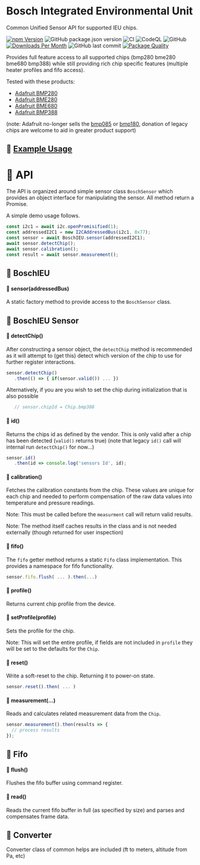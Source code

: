 # Bosch Integrated Environmental Unit

Common Unified Sensor API for supported IEU chips.

[![npm Version](http://img.shields.io/npm/v/@johntalton/boschieu.svg)](https://www.npmjs.com/package/@johntalton/boschieu)
![GitHub package.json version](https://img.shields.io/github/package-json/v/johntalton/boschieu)
![CI](https://github.com/johntalton/boschIEU/workflows/CI/badge.svg?branch=master&event=push)
![CodeQL](https://github.com/johntalton/boschIEU/workflows/CodeQL/badge.svg)
![GitHub](https://img.shields.io/github/license/johntalton/boschieu)
[![Downloads Per Month](http://img.shields.io/npm/dm/@johntalton/boschieu.svg)](https://www.npmjs.com/package/@johntalton/boschieu)
![GitHub last commit](https://img.shields.io/github/last-commit/johntalton/boschieu)
[![Package Quality](https://npm.packagequality.com/shield/%40johntalton%2Fboschieu.svg)](https://packagequality.com/#?package=@johntalton/boschieu)

Provides full feature access to all supported chips (bmp280 bme280 bme680 bmp388) while still providing rich chip specific features (multiple heater profiles and fifo access).

Tested with these products:
 - [Adafruit BMP280](https://www.adafruit.com/product/2651)
 - [Adafruit BME280](https://www.adafruit.com/product/2652)
 - [Adafruit BME680](https://www.adafruit.com/product/3660)
 - [Adafruit BMP388](https://www.adafruit.com/product/3966)

(note: Adafruit no-longer sells the [bmp085](https://www.adafruit.com/product/391) or [bmp180](https://www.adafruit.com/product/1603), donation of legacy chips are welcome to aid in greater product support)

## :triangular_ruler: [Example Usage](examples/README.md)

# :wrench: API

The API is organized around simple sensor class `BoschSensor` which provides an object interface for manipulating the sensor.  All method return a Promise.

A simple demo usage follows.
```js
const i2c1 = await i2c.openPromisified(1);
const addressedI2C1 = new I2CAddressedBus(i2c1, 0x77);
const sensor = await BoschIEU.sensor(addressedI2C1);
await sensor.detectChip();
await sensor.calibration();
const result = await sensor.measurement();

```

## :blue_book: BoschIEU
#### :page_facing_up: sensor(addressedBus)
A static factory method to provide access to the `BoschSensor` class.


## :blue_book: BoschIEU Sensor
#### :page_facing_up: detectChip()
After constructing a sensor object, the `detectChip` method is recommended as it will attempt to (get this) detect which version of the chip to use for further register interactions.
```js
sensor.detectChip()
   .then(() => { if(sensor.valid()) ... })

```
Alternatively, if you are you wish to set the chip during initialization that is also possible
```js
   // sensor.chipId = Chip.bmp388
```
#### :page_facing_up: id()
Returns the chips id as defined by the vendor. This is only valid after a chip has been detected (`valid()` returns true)
(note that legacy `id()` call will internal run `detectChip()` for now...)
```js
sensor.id()
   .then(id => console.log('sensors Id', id);
```
#### :page_facing_up: calibration()
Fetches the calibration constants from the chip.  These values are unique for each chip and needed to perform compensation of the raw data values into temperature and pressure readings.

Note: This must be called before the `measurment` call will return valid results.

Note: The method itself caches results in the class and is not needed externally (though returned for user inspection)
#### :page_facing_up: fifo()
The `fifo` getter method returns a static `Fifo` class implementation. This provides a namespace for fifo functionality.
```js
sensor.fifo.flush( ... ).then(...)
```
#### :page_facing_up: profile()
Returns current chip profile from the device.
#### :page_facing_up: setProfile(profile)
Sets the profile for the chip.

Note: This will set the entire profile, if fields are not included in `profile` they will be set to the defaults for the `Chip`.
#### :page_facing_up: reset()
Write a soft-reset to the chip.  Returning it to power-on state.
```js
sensor.reset().then( ... )
```
#### :page_facing_up: measurement(...)
Reads and calculates related measurement data from the `Chip`.
```js
sensor.measurement().then(results => {
  // process results
});
```


## :blue_book: Fifo
#### :page_facing_up: flush()
Flushes the fifo buffer using command register.
#### :page_facing_up: read()
Reads the current fifo buffer in full (as specified by size) and parses and compensates frame data.
## :blue_book: Converter
Converter class of common helps are included (ft to meters, altitude from Pa, etc)
